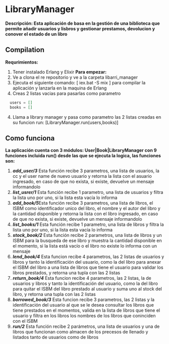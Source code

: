# LibraryManager

**Descripción: Esta aplicación de basa en la gestión de una biblioteca que permite añadir usuarios y lisbros y gestionar prestamos, devolucion y conover el estado de un libro**

## Compilation
**Requrimientos:**
1. Tener instalado Erlang y Elixir
**Para empezar:**
1. Ve a clona el re repositorio y ve a la carpeta libarri_manager
2. Ejecuta el siguiente comando: [ iex.bat -S mix ] para compilar la aplicación y lanzarla en la maquina de Erlang
3. Creas 2 listas vacias para pasarlas como parametro
```elixir
  users = []
  books = []
```
4. Llama a library manager y pasa como parametro las 2 listas creadas en su funcion run:
[LibraryManager.run(users,books)]

## Como funciona
**La aplicación cuenta con 3 módulos: User|Book|LibraryManager con 9 funciones incluida run() desde las que se ejecuta la logica, las funciones son:**
1. ***add_user/3*** Esta función recibe 3 parametros, una lista de usuarios, la cc y el user name de nuevo usuario y retorna la lista con el asuario ingresado, en caso de que no exista, si existe, devuelve un mensaje informandolo 
2. ***list_usrer/1*** Esta función recibe 1 parametro, una lista de usuarios y filtra la lista uno por uno, si la lista esta vacía lo informa
3. ***add_book/5***Esta función recibe 3 parametros, una lista de libros, el ISBM como identificador unico del libro, el nombre y el autor del libro y la cantidad disponible y retorna la lista con el libro ingresado, en caso de que no exista, si existe, devuelve un mensaje informandolo
4. ***list_books/1*** Esta función recibe 1 parametro, una lista de libros y filtra la lista uno por uno, si la lista esta vacía lo informa
5. ***stock_book/2*** Esta función recibe 2 parametros, una lista de libros y un ISBM para la busqueda de ese libro y muestra la cantidad disponible en el momento, si la lista está vacío o el libro no existe lo informa con un mensaje
6. ***lend_book/4*** Esta funcion recibe 4 parametros, las 2 listas de usuarios y libros y tanto la identificación del usuario, como la del libro para anexar el ISBM del libro a una lista de libros que tiene el usuario para validar los libros prestados, y retorna una tupla con las 2 listas 
7. ***return_book/4*** Esta funcion recibe 4 parametros, las 2 listas, la de usuarios y libros y tanto la identificación del usuario, como la del libro para quitar el ISBM del libro prestado al usuario y suma uno al stock del libro, y retorna una tupla con las 2 listas
8. ***borrowed_book/3*** Esta funcion recibe 3 parametros, las 2 listas y la identificación del usuario al que se le desea consultar los libros que tiene prestados en el momentos, valida en la lista de libros que tiene el usuario y filtra en los libros los nombres de los libros que coninciden con el ISBM
9. ***run/2*** Esta función recibe 2 parámetros, una lista de usuarios y una de libros que funcionan como almacen de los precesos de llenado y listados tanto de usuarios como de libros